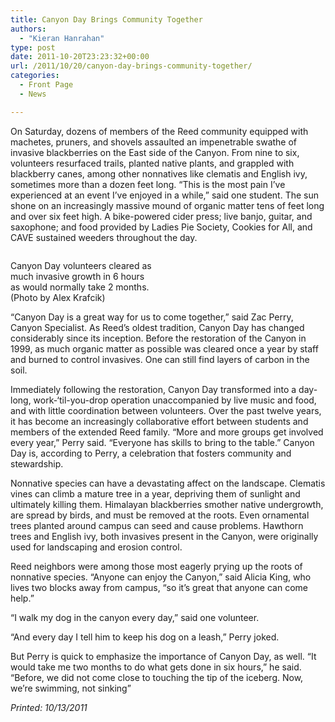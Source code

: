 ```yaml
---
title: Canyon Day Brings Community Together
authors: 
  - "Kieran Hanrahan"
type: post
date: 2011-10-20T23:23:32+00:00
url: /2011/10/20/canyon-day-brings-community-together/
categories:
  - Front Page
  - News

---
```

On Saturday, dozens of members of the Reed community equipped with machetes, pruners, and shovels assaulted an impenetrable swathe of invasive blackberries on the East side of the Canyon. From nine to six, volunteers resurfaced trails, planted native plants, and grappled with blackberry canes, among other nonnatives like clematis and English ivy, sometimes more than a dozen feet long. “This is the most pain I’ve experienced at an event I’ve enjoyed in a while,” said one student. The sun shone on an increasingly massive mound of organic matter tens of feet long and over six feet high. A bike-powered cider press; live banjo, guitar, and saxophone; and food provided by Ladies Pie Society, Cookies for All, and CAVE sustained weeders throughout the day.

<div id="attachment_908" style="width: 226px" class="wp-caption alignright">
  <a href="https://i1.wp.com/www.reedquest.org/wp-content/uploads/2011/10/MACHETE.jpg"><img class="size-full wp-image-908 " title="MACHETE" src="https://i1.wp.com/www.reedquest.org/wp-content/uploads/2011/10/MACHETE.jpg?resize=216%2C324" alt="" data-recalc-dims="1" /></a>
  
  <p class="wp-caption-text">
    Canyon Day volunteers cleared as much invasive growth in 6 hours as would normally take 2 months. (Photo by Alex Krafcik)
  </p>
</div>

“Canyon Day is a great way for us to come together,” said Zac Perry, Canyon Specialist. As Reed’s oldest tradition, Canyon Day has changed considerably since its inception. Before the restoration of the Canyon in 1999, as much organic matter as possible was cleared once a year by staff and burned to control invasives. One can still find layers of carbon in the soil.

Immediately following the restoration, Canyon Day transformed into a day-long, work-‘til-you-drop operation unaccompanied by live music and food, and with little coordination between volunteers. Over the past twelve years, it has become an increasingly collaborative effort between students and members of the extended Reed family. “More and more groups get involved every year,” Perry said. “Everyone has skills to bring to the table.” Canyon Day is, according to Perry, a celebration that fosters community and stewardship.

Nonnative species can have a devastating affect on the landscape. Clematis vines can climb a mature tree in a year, depriving them of sunlight and ultimately killing them. Himalayan blackberries smother native undergrowth, are spread by birds, and must be removed at the roots. Even ornamental trees planted around campus can seed and cause problems. Hawthorn trees and English ivy, both invasives present in the Canyon, were originally used for landscaping and erosion control.

Reed neighbors were among those most eagerly prying up the roots of nonnative species. “Anyone can enjoy the Canyon,” said Alicia King, who lives two blocks away from campus, “so it’s great that anyone can come help.”

“I walk my dog in the canyon every day,” said one volunteer.

“And every day I tell him to keep his dog on a leash,” Perry joked.

But Perry is quick to emphasize the importance of Canyon Day, as well. “It would take me two months to do what gets done in six hours,” he said. “Before, we did not come close to touching the tip of the iceberg. Now, we’re swimming, not sinking&#8221;

_Printed: 10/13/2011_